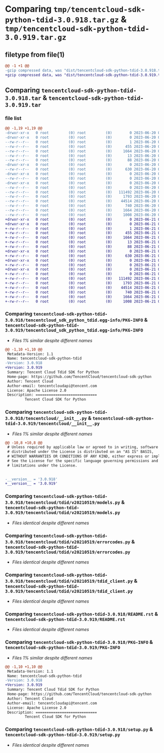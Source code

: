# Comparing `tmp/tencentcloud-sdk-python-tdid-3.0.918.tar.gz` & `tmp/tencentcloud-sdk-python-tdid-3.0.919.tar.gz`

## filetype from file(1)

```diff
@@ -1 +1 @@
-gzip compressed data, was "dist/tencentcloud-sdk-python-tdid-3.0.918.tar", last modified: Tue Jun 20 02:49:34 2023, max compression
+gzip compressed data, was "dist/tencentcloud-sdk-python-tdid-3.0.919.tar", last modified: Wed Jun 21 00:37:37 2023, max compression
```

## Comparing `tencentcloud-sdk-python-tdid-3.0.918.tar` & `tencentcloud-sdk-python-tdid-3.0.919.tar`

### file list

```diff
@@ -1,19 +1,19 @@
-drwxr-xr-x   0 root         (0) root         (0)        0 2023-06-20 02:49:34.000000 tencentcloud-sdk-python-tdid-3.0.918/
-drwxr-xr-x   0 root         (0) root         (0)        0 2023-06-20 02:49:34.000000 tencentcloud-sdk-python-tdid-3.0.918/tencentcloud_sdk_python_tdid.egg-info/
--rw-r--r--   0 root         (0) root         (0)        1 2023-06-20 02:49:34.000000 tencentcloud-sdk-python-tdid-3.0.918/tencentcloud_sdk_python_tdid.egg-info/dependency_links.txt
--rw-r--r--   0 root         (0) root         (0)      455 2023-06-20 02:49:34.000000 tencentcloud-sdk-python-tdid-3.0.918/tencentcloud_sdk_python_tdid.egg-info/SOURCES.txt
--rw-r--r--   0 root         (0) root         (0)     1664 2023-06-20 02:49:34.000000 tencentcloud-sdk-python-tdid-3.0.918/tencentcloud_sdk_python_tdid.egg-info/PKG-INFO
--rw-r--r--   0 root         (0) root         (0)       13 2023-06-20 02:49:34.000000 tencentcloud-sdk-python-tdid-3.0.918/tencentcloud_sdk_python_tdid.egg-info/top_level.txt
--rw-r--r--   0 root         (0) root         (0)       88 2023-06-20 02:49:34.000000 tencentcloud-sdk-python-tdid-3.0.918/setup.cfg
-drwxr-xr-x   0 root         (0) root         (0)        0 2023-06-20 02:49:34.000000 tencentcloud-sdk-python-tdid-3.0.918/tencentcloud/
--rw-r--r--   0 root         (0) root         (0)      630 2023-06-20 02:49:34.000000 tencentcloud-sdk-python-tdid-3.0.918/tencentcloud/__init__.py
-drwxr-xr-x   0 root         (0) root         (0)        0 2023-06-20 02:49:34.000000 tencentcloud-sdk-python-tdid-3.0.918/tencentcloud/tdid/
--rw-r--r--   0 root         (0) root         (0)        0 2023-06-20 02:49:34.000000 tencentcloud-sdk-python-tdid-3.0.918/tencentcloud/tdid/__init__.py
-drwxr-xr-x   0 root         (0) root         (0)        0 2023-06-20 02:49:34.000000 tencentcloud-sdk-python-tdid-3.0.918/tencentcloud/tdid/v20210519/
--rw-r--r--   0 root         (0) root         (0)        0 2023-06-20 02:49:34.000000 tencentcloud-sdk-python-tdid-3.0.918/tencentcloud/tdid/v20210519/__init__.py
--rw-r--r--   0 root         (0) root         (0)   111492 2023-06-20 02:49:34.000000 tencentcloud-sdk-python-tdid-3.0.918/tencentcloud/tdid/v20210519/models.py
--rw-r--r--   0 root         (0) root         (0)     1793 2023-06-20 02:49:34.000000 tencentcloud-sdk-python-tdid-3.0.918/tencentcloud/tdid/v20210519/errorcodes.py
--rw-r--r--   0 root         (0) root         (0)    44514 2023-06-20 02:49:34.000000 tencentcloud-sdk-python-tdid-3.0.918/tencentcloud/tdid/v20210519/tdid_client.py
--rw-r--r--   0 root         (0) root         (0)      740 2023-06-20 02:49:34.000000 tencentcloud-sdk-python-tdid-3.0.918/README.rst
--rw-r--r--   0 root         (0) root         (0)     1664 2023-06-20 02:49:34.000000 tencentcloud-sdk-python-tdid-3.0.918/PKG-INFO
--rw-r--r--   0 root         (0) root         (0)     1008 2023-06-20 02:49:34.000000 tencentcloud-sdk-python-tdid-3.0.918/setup.py
+drwxr-xr-x   0 root         (0) root         (0)        0 2023-06-21 00:37:37.000000 tencentcloud-sdk-python-tdid-3.0.919/
+drwxr-xr-x   0 root         (0) root         (0)        0 2023-06-21 00:37:37.000000 tencentcloud-sdk-python-tdid-3.0.919/tencentcloud_sdk_python_tdid.egg-info/
+-rw-r--r--   0 root         (0) root         (0)        1 2023-06-21 00:37:37.000000 tencentcloud-sdk-python-tdid-3.0.919/tencentcloud_sdk_python_tdid.egg-info/dependency_links.txt
+-rw-r--r--   0 root         (0) root         (0)      455 2023-06-21 00:37:37.000000 tencentcloud-sdk-python-tdid-3.0.919/tencentcloud_sdk_python_tdid.egg-info/SOURCES.txt
+-rw-r--r--   0 root         (0) root         (0)     1664 2023-06-21 00:37:37.000000 tencentcloud-sdk-python-tdid-3.0.919/tencentcloud_sdk_python_tdid.egg-info/PKG-INFO
+-rw-r--r--   0 root         (0) root         (0)       13 2023-06-21 00:37:37.000000 tencentcloud-sdk-python-tdid-3.0.919/tencentcloud_sdk_python_tdid.egg-info/top_level.txt
+-rw-r--r--   0 root         (0) root         (0)       88 2023-06-21 00:37:37.000000 tencentcloud-sdk-python-tdid-3.0.919/setup.cfg
+drwxr-xr-x   0 root         (0) root         (0)        0 2023-06-21 00:37:37.000000 tencentcloud-sdk-python-tdid-3.0.919/tencentcloud/
+-rw-r--r--   0 root         (0) root         (0)      630 2023-06-21 00:37:37.000000 tencentcloud-sdk-python-tdid-3.0.919/tencentcloud/__init__.py
+drwxr-xr-x   0 root         (0) root         (0)        0 2023-06-21 00:37:37.000000 tencentcloud-sdk-python-tdid-3.0.919/tencentcloud/tdid/
+-rw-r--r--   0 root         (0) root         (0)        0 2023-06-21 00:37:37.000000 tencentcloud-sdk-python-tdid-3.0.919/tencentcloud/tdid/__init__.py
+drwxr-xr-x   0 root         (0) root         (0)        0 2023-06-21 00:37:37.000000 tencentcloud-sdk-python-tdid-3.0.919/tencentcloud/tdid/v20210519/
+-rw-r--r--   0 root         (0) root         (0)        0 2023-06-21 00:37:37.000000 tencentcloud-sdk-python-tdid-3.0.919/tencentcloud/tdid/v20210519/__init__.py
+-rw-r--r--   0 root         (0) root         (0)   111492 2023-06-21 00:37:37.000000 tencentcloud-sdk-python-tdid-3.0.919/tencentcloud/tdid/v20210519/models.py
+-rw-r--r--   0 root         (0) root         (0)     1793 2023-06-21 00:37:37.000000 tencentcloud-sdk-python-tdid-3.0.919/tencentcloud/tdid/v20210519/errorcodes.py
+-rw-r--r--   0 root         (0) root         (0)    44514 2023-06-21 00:37:37.000000 tencentcloud-sdk-python-tdid-3.0.919/tencentcloud/tdid/v20210519/tdid_client.py
+-rw-r--r--   0 root         (0) root         (0)      740 2023-06-21 00:37:37.000000 tencentcloud-sdk-python-tdid-3.0.919/README.rst
+-rw-r--r--   0 root         (0) root         (0)     1664 2023-06-21 00:37:37.000000 tencentcloud-sdk-python-tdid-3.0.919/PKG-INFO
+-rw-r--r--   0 root         (0) root         (0)     1008 2023-06-21 00:37:37.000000 tencentcloud-sdk-python-tdid-3.0.919/setup.py
```

### Comparing `tencentcloud-sdk-python-tdid-3.0.918/tencentcloud_sdk_python_tdid.egg-info/PKG-INFO` & `tencentcloud-sdk-python-tdid-3.0.919/tencentcloud_sdk_python_tdid.egg-info/PKG-INFO`

 * *Files 1% similar despite different names*

```diff
@@ -1,10 +1,10 @@
 Metadata-Version: 1.1
 Name: tencentcloud-sdk-python-tdid
-Version: 3.0.918
+Version: 3.0.919
 Summary: Tencent Cloud Tdid SDK for Python
 Home-page: https://github.com/TencentCloud/tencentcloud-sdk-python
 Author: Tencent Cloud
 Author-email: tencentcloudapi@tencent.com
 License: Apache License 2.0
 Description: ============================
         Tencent Cloud SDK for Python
```

### Comparing `tencentcloud-sdk-python-tdid-3.0.918/tencentcloud/__init__.py` & `tencentcloud-sdk-python-tdid-3.0.919/tencentcloud/__init__.py`

 * *Files 1% similar despite different names*

```diff
@@ -10,8 +10,8 @@
 # Unless required by applicable law or agreed to in writing, software
 # distributed under the License is distributed on an "AS IS" BASIS,
 # WITHOUT WARRANTIES OR CONDITIONS OF ANY KIND, either express or implied.
 # See the License for the specific language governing permissions and
 # limitations under the License.
 
 
-__version__ = '3.0.918'
+__version__ = '3.0.919'
```

### Comparing `tencentcloud-sdk-python-tdid-3.0.918/tencentcloud/tdid/v20210519/models.py` & `tencentcloud-sdk-python-tdid-3.0.919/tencentcloud/tdid/v20210519/models.py`

 * *Files identical despite different names*

### Comparing `tencentcloud-sdk-python-tdid-3.0.918/tencentcloud/tdid/v20210519/errorcodes.py` & `tencentcloud-sdk-python-tdid-3.0.919/tencentcloud/tdid/v20210519/errorcodes.py`

 * *Files identical despite different names*

### Comparing `tencentcloud-sdk-python-tdid-3.0.918/tencentcloud/tdid/v20210519/tdid_client.py` & `tencentcloud-sdk-python-tdid-3.0.919/tencentcloud/tdid/v20210519/tdid_client.py`

 * *Files identical despite different names*

### Comparing `tencentcloud-sdk-python-tdid-3.0.918/README.rst` & `tencentcloud-sdk-python-tdid-3.0.919/README.rst`

 * *Files identical despite different names*

### Comparing `tencentcloud-sdk-python-tdid-3.0.918/PKG-INFO` & `tencentcloud-sdk-python-tdid-3.0.919/PKG-INFO`

 * *Files 1% similar despite different names*

```diff
@@ -1,10 +1,10 @@
 Metadata-Version: 1.1
 Name: tencentcloud-sdk-python-tdid
-Version: 3.0.918
+Version: 3.0.919
 Summary: Tencent Cloud Tdid SDK for Python
 Home-page: https://github.com/TencentCloud/tencentcloud-sdk-python
 Author: Tencent Cloud
 Author-email: tencentcloudapi@tencent.com
 License: Apache License 2.0
 Description: ============================
         Tencent Cloud SDK for Python
```

### Comparing `tencentcloud-sdk-python-tdid-3.0.918/setup.py` & `tencentcloud-sdk-python-tdid-3.0.919/setup.py`

 * *Files identical despite different names*

